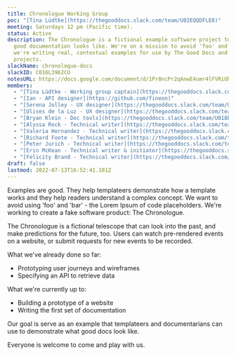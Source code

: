 ```yaml
---
title: Chronologue Working Group
poc: "[Tina Lüdtke](https://thegooddocs.slack.com/team/U02EQQDFLE8)"
meeting: Saturdays 12 pm (Pacific time).
status: Active
description: The Chronologue is a fictional example software project to illustrate what
  good documentation looks like. We're on a mission to avoid 'foo' and 'bar', so
  we're writing real, contextual examples for use by The Good Docs and other
  projects.
slackName: chronologue-docs
slackID: C016L3962CU
notesURL: https://docs.google.com/document/d/1Pr8ncPr2qAnwE4umr4lFVRiUhBGM1n8wESKgrz2YEoo/edit?usp=sharing
members:
  - "[Tina Lüdtke - Working group captain](https://thegooddocs.slack.com/team/U02EQQDFLE8)"
  - "[Ian - API designer](https://github.com/fineon)"
  - "[Serena Jolley - UX designer](https://thegooddocs.slack.com/team/U02FZSBAHTM)"
  - "[Ulises de la Luz - UX designer](https://thegooddocs.slack.com/team/U02FD2KEQ0L)"
  - "[Bryan Klein - Doc tools](https://thegooddocs.slack.com/team/U018BJR6JQN)"
  - "[Alyssa Rock - Technical writer](https://thegooddocs.slack.com/team/U012KCMPP0V)"
  - "[Valeria Hernandez - Technical writer](https://thegooddocs.slack.com/team/U03H69W13C0)"
  - "[Richard Foote - Technical writer](https://thegooddocs.slack.com/team/U03EZT8QSHJ)"
  - "[Peter Jurich - Technical writer](https://thegooddocs.slack.com/team/U03GGGLL31Q)"
  - "[Erin McKean - Technical writer & initiator](https://thegooddocs.slack.com/team/UL2AA1FF1)"
  - "[Felicity Brand - Technical writer](https://thegooddocs.slack.com/team/UKV4ZPEFQ)"
draft: false
lastmod: 2022-07-13T16:52:41.181Z
---
```

Examples are good.
They help templateers demonstrate how a template works and they help readers understand a complex concept.
We want to avoid using 'foo' and 'bar' - the Lorem Ipsum of code placeholders.
We're working to create a fake software product: The Chronologue.

The Chronologue is a fictional telescope that can look into the past, and make predictions for the future, too. 
Users can watch pre-rendered events on a website, or submit requests for new events to be recorded. 

What we've already done so far: 
- Prototyping user journeys and wireframes 
- Specifying an API to retrieve data

What we're currently up to: 
- Building a prototype of a website
- Writing the first set of documentation

Our goal is serve as an example that templateers and documentarians can use to demonstrate what good docs look like.

Everyone is welcome to come and play with us.

